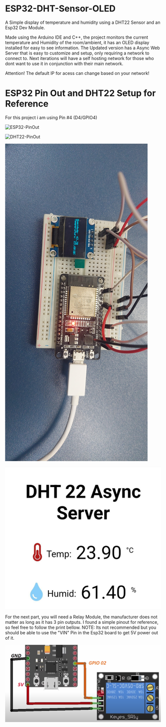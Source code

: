 # ESP32-DHT-Sensor-OLED
A Simple display of temperature and humidity using a DHT22 Sensor and an Esp32 Dev Module.

Made using the Arduino IDE and C++, the project monitors the current temperature and Humidity of the room/ambient, it has an OLED display installed for easy to see information.
The Updated version has a Async Web Server that is easy to customize and setup, only requiring a network to connect to.
Next iterations will have a self hosting network for those who dont want to use it in conjunction with their main network.

Attention! The default IP for acess can change based on your network!

# ESP32 Pin Out and DHT22 Setup for Reference
For this project i am using Pin #4 (D4/GPIO4)
<p>
<img alt= "ESP32-PinOut" src = "https://www.mischianti.org/wp-content/uploads/2020/11/ESP32-DOIT-DEV-KIT-v1-pinout-mischianti.png" /> 
</p>
<p>
<img alt= "DHT22-PinOut" src = "https://esp32io.com/images/tutorial/esp32-dht22-temperature-humudity-module-wiring-diagram.jpg" /> 
</p>
<p>
<img alt= "Application" src = "img/Application.jpg" /> 
</p>
<p>
<img alt= "WebServer Implementation" src = "img/WebServerExample.jfif" /> 
</p>
For the next part, you will need a Relay Module, the manufacturer does not matter as long as it has 3 pin outputs.
I found a simple pinout for reference, so feel free to follow the print bellow.
NOTE: Its not recommended but you should be able to use the "VIN" Pin in the Esp32 board to get 5V power out of it.
<p>
<img alt = "SingleRelayPinOut" src = img/SingleRelayPinOut.png />
